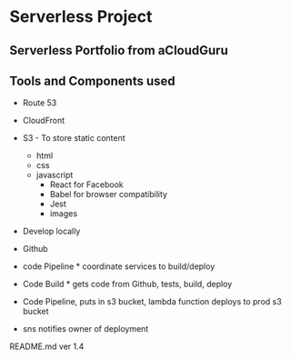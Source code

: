 # Serverless Project

## Serverless Portfolio from aCloudGuru

## Tools and Components used
* Route 53
* CloudFront
* S3 - To store static content
  * html
  * css
  * javascript
    * React for Facebook
    * Babel for browser compatibility
    * Jest
    * images

* Develop locally
* Github
* code Pipeline * coordinate services to build/deploy
* Code Build * gets code from Github, tests, build, deploy
* Code Pipeline, puts in s3 bucket, lambda function deploys to prod s3 bucket
* sns notifies owner of deployment


 README.md ver 1.4
